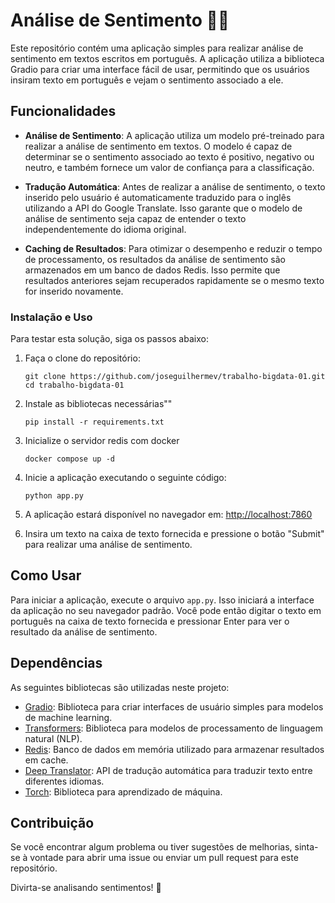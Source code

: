 # Análise de Sentimento 🧐😮

Este repositório contém uma aplicação simples para realizar análise de sentimento em textos escritos em português. A aplicação utiliza a biblioteca Gradio para criar uma interface fácil de usar, permitindo que os usuários insiram texto em português e vejam o sentimento associado a ele.

## Funcionalidades

- **Análise de Sentimento**: A aplicação utiliza um modelo pré-treinado para realizar a análise de sentimento em textos. O modelo é capaz de determinar se o sentimento associado ao texto é positivo, negativo ou neutro, e também fornece um valor de confiança para a classificação.

- **Tradução Automática**: Antes de realizar a análise de sentimento, o texto inserido pelo usuário é automaticamente traduzido para o inglês utilizando a API do Google Translate. Isso garante que o modelo de análise de sentimento seja capaz de entender o texto independentemente do idioma original.

- **Caching de Resultados**: Para otimizar o desempenho e reduzir o tempo de processamento, os resultados da análise de sentimento são armazenados em um banco de dados Redis. Isso permite que resultados anteriores sejam recuperados rapidamente se o mesmo texto for inserido novamente.

### Instalação e Uso

Para testar esta solução, siga os passos abaixo:

1. Faça o clone do repositório:
    ```
    git clone https://github.com/joseguilhermev/trabalho-bigdata-01.git
    cd trabalho-bigdata-01
    ```

2. Instale as bibliotecas necessárias""
    ```
    pip install -r requirements.txt
    ```

3. Inicialize o servidor redis com docker
    ```
    docker compose up -d
    ```

2. Inicie a aplicação executando o seguinte código:
    ```
    python app.py
    ```

3. A aplicação estará disponível no navegador em: [http://localhost:7860](http://localhost:7860)

4. Insira um texto na caixa de texto fornecida e pressione o botão "Submit" para realizar uma análise de sentimento.

## Como Usar

Para iniciar a aplicação, execute o arquivo `app.py`. Isso iniciará a interface da aplicação no seu navegador padrão. Você pode então digitar o texto em português na caixa de texto fornecida e pressionar Enter para ver o resultado da análise de sentimento.

## Dependências

As seguintes bibliotecas são utilizadas neste projeto:

- [Gradio](https://gradio.app/): Biblioteca para criar interfaces de usuário simples para modelos de machine learning.
- [Transformers](https://huggingface.co/transformers/): Biblioteca para modelos de processamento de linguagem natural (NLP).
- [Redis](https://redis.io/): Banco de dados em memória utilizado para armazenar resultados em cache.
- [Deep Translator](https://github.com/nidhaloff/deep-translator): API de tradução automática para traduzir texto entre diferentes idiomas.
- [Torch](https://pytorch.org/): Biblioteca para aprendizado de máquina.

## Contribuição

Se você encontrar algum problema ou tiver sugestões de melhorias, sinta-se à vontade para abrir uma issue ou enviar um pull request para este repositório.

Divirta-se analisando sentimentos! 🚀
